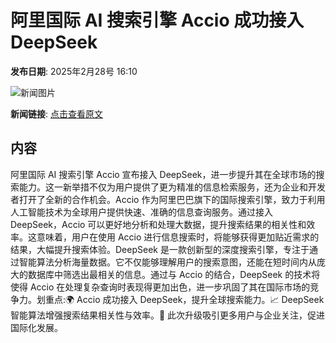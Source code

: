 # ​阿里国际 AI 搜索引擎 Accio 成功接入 DeepSeek

**发布日期**: 2025年2月28号 16:10

![新闻图片](https://pic.chinaz.com/picmap/202304231721022231_3.jpg)

**新闻链接**: [点击查看原文](https://www.aibase.com/zh/news/15842)

## 内容

阿里国际 AI 搜索引擎 Accio 宣布接入 DeepSeek，进一步提升其在全球市场的搜索能力。这一新举措不仅为用户提供了更为精准的信息检索服务，还为企业和开发者打开了全新的合作机会。Accio 作为阿里巴巴旗下的国际搜索引擎，致力于利用人工智能技术为全球用户提供快速、准确的信息查询服务。通过接入 DeepSeek，Accio 可以更好地分析和处理大数据，提升搜索结果的相关性和效率。这意味着，用户在使用 Accio 进行信息搜索时，将能够获得更加贴近需求的结果，大幅提升搜索体验。DeepSeek 是一款创新型的深度搜索引擎，专注于通过智能算法分析海量数据。它不仅能够理解用户的搜索意图，还能在短时间内从庞大的数据库中筛选出最相关的信息。通过与 Accio 的结合，DeepSeek 的技术将使得 Accio 在处理复杂查询时表现得更加出色，进一步巩固了其在国际市场的竞争力。划重点:🌍 Accio 成功接入 DeepSeek，提升全球搜索能力。📈 DeepSeek 智能算法增强搜索结果相关性与效率。🤝 此次升级吸引更多用户与企业关注，促进国际化发展。
